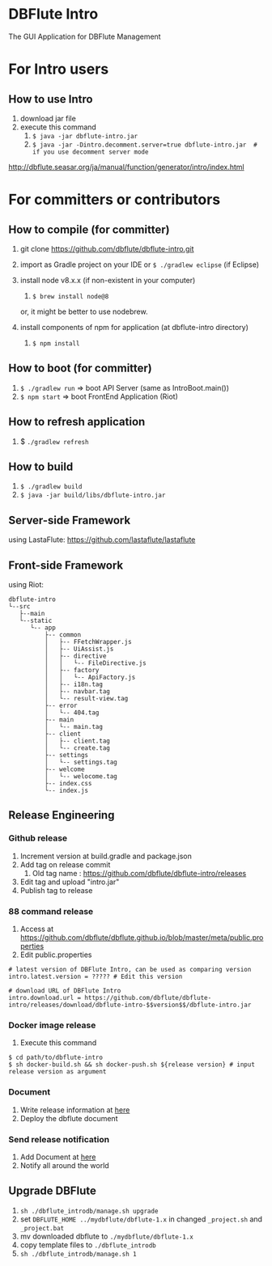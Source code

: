 DBFlute Intro
=======================
The GUI Application for DBFlute Management

# For Intro users
## How to use Intro
1. download jar file
2. execute this command 
   1. `$ java -jar dbflute-intro.jar`
   2. `$ java -jar -Dintro.decomment.server=true dbflute-intro.jar  # if you use decomment server mode`

http://dbflute.seasar.org/ja/manual/function/generator/intro/index.html

# For committers or contributors
## How to compile (for committer)

1. git clone https://github.com/dbflute/dbflute-intro.git
2. import as Gradle project on your IDE or `$ ./gradlew eclipse` (if Eclipse)
3. install node v8.x.x (if non-existent in your computer)
   1. `$ brew install node@8`  
   
   or, it might be better to use nodebrew.
4. install components of npm for application (at dbflute-intro directory)
   1. `$ npm install`

## How to boot (for committer)
1. `$ ./gradlew run` => boot API Server (same as IntroBoot.main())
2. `$ npm start` => boot FrontEnd Application (Riot)

## How to refresh application
1. $ `./gradlew refresh`

## How to build
1. `$ ./gradlew build`
2. `$ java -jar build/libs/dbflute-intro.jar`

## Server-side Framework

using LastaFlute:
https://github.com/lastaflute/lastaflute

## Front-side Framework

using Riot:
```
dbflute-intro
└--src
   ├--main
   └--static
      └-- app
          ├-- common
          │   ├-- FFetchWrapper.js
          │   ├-- UiAssist.js
          │   ├-- directive
          │   │   └-- FileDirective.js
          │   ├-- factory
          │   │   └-- ApiFactory.js
          │   ├-- i18n.tag
          │   ├-- navbar.tag
          │   └-- result-view.tag
          ├-- error
          │   └-- 404.tag
          ├-- main
          │   └-- main.tag
          ├-- client
          │   ├-- client.tag
          │   └-- create.tag
          ├-- settings
          │   └-- settings.tag
          ├-- welcome
          │   └-- welocome.tag
          ├-- index.css
          └-- index.js
```

## Release Engineering

### Github release
1. Increment version at build.gradle and package.json
2. Add tag on release commit
   1. Old tag name : https://github.com/dbflute/dbflute-intro/releases
3. Edit tag and upload "intro.jar"
4. Publish tag to release

### 88 command release
1. Access at https://github.com/dbflute/dbflute.github.io/blob/master/meta/public.properties
2. Edit public.properties
```
# latest version of DBFlute Intro, can be used as comparing version
intro.latest.version = ????? # Edit this version

# download URL of DBFlute Intro 
intro.download.url = https://github.com/dbflute/dbflute-intro/releases/download/dbflute-intro-$$version$$/dbflute-intro.jar
```

### Docker image release
1. Execute this command
```
$ cd path/to/dbflute-intro
$ sh docker-build.sh && sh docker-push.sh ${release version} # input release version as argument
```

### Document
1. Write release information at [here](https://github.com/dbflute/dbflute-document/blob/f1e0aab6d2dbc882e2aa5e4e4143637a2b87b4d0/web/ja/manual/function/generator/intro/index.html#L49)
2. Deploy the dbflute document

### Send release notification 
1. Add Document at [here](https://github.com/dbflute/dbflute-document/blob/f1e0aab6d2dbc882e2aa5e4e4143637a2b87b4d0/web/ja/manual/function/generator/intro/index.html#L48)
2. Notify all around the world

## Upgrade DBFlute

1. `sh ./dbflute_introdb/manage.sh upgrade`
2. set `DBFLUTE_HOME ../mydbflute/dbflute-1.x` in changed `_project.sh` and `_project.bat`
3. mv downloaded dbflute to `./mydbflute/dbflute-1.x`
4. copy template files to `./dbflute_introdb`
5. `sh ./dbflute_introdb/manage.sh 1`
